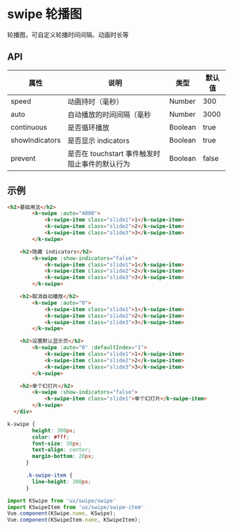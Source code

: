 # swipe 轮播图
轮播图，可自定义轮播时间间隔、动画时长等

## API

属性 | 说明 | 类型 | 默认值
----|-----|------|------
|  speed  | 动画持时（毫秒） | Number  | 300 |
|  auto  | 自动播放的时间间隔（毫秒 | Number  |  3000 |
|  continuous  | 是否循环播放 | Boolean  | true  |
|  showIndicators  | 是否显示 indicators | Boolean  | true |
|  prevent  | 	是否在 touchstart 事件触发时阻止事件的默认行为 | Boolean  | false |


## 示例

```html
<h2>基础用法</h2>
        <k-swipe :auto="4000">
            <k-swipe-item class="slide1">1</k-swipe-item>
            <k-swipe-item class="slide2">2</k-swipe-item>
            <k-swipe-item class="slide3">3</k-swipe-item>
        </k-swipe>

    <h2>隐藏 indicators</h2>
        <k-swipe :show-indicators="false">
            <k-swipe-item class="slide1">1</k-swipe-item>
            <k-swipe-item class="slide2">2</k-swipe-item>
            <k-swipe-item class="slide3">3</k-swipe-item>
        </k-swipe>

    <h2>取消自动播放</h2>
        <k-swipe :auto="0">
            <k-swipe-item class="slide1">1</k-swipe-item>
            <k-swipe-item class="slide2">2</k-swipe-item>
            <k-swipe-item class="slide3">3</k-swipe-item>
        </k-swipe>

    <h2>设置默认显示页</h2>
        <k-swipe :auto="0" :defaultIndex="1">
            <k-swipe-item class="slide1">1</k-swipe-item>
            <k-swipe-item class="slide2">2</k-swipe-item>
            <k-swipe-item class="slide3">3</k-swipe-item>
        </k-swipe>

    <h2>单个幻灯片</h2>
        <k-swipe :show-indicators="false">
            <k-swipe-item class="slide1">单个幻灯片</k-swipe-item>
        </k-swipe>
  </div>
```
```css
k-swipe {
        height: 300px;
        color: #fff;
        font-size: 30px;
        text-align: center;
        margin-bottom: 20px;
      }

      .k-swipe-item {
        line-height: 300px;
      }
```
```js
import KSwipe from 'ux/swipe/swipe'
import KSwipeItem from 'ux/swipe/swipe-item'
Vue.component(KSwipe.name, KSwipe);
Vue.component(KSwipeItem.name, KSwipeItem);
```
